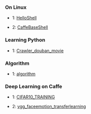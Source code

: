 ### On Linux

* 1: [HelloShell](https://github.com/AllenMao/Demo/tree/master/learningShell)

* 2: [CaffeBaseShell](https://github.com/AllenMao/Demo/tree/master/CaffeBaseShell)


### Learning Python

* 1: [Crawler_douban_movie](https://github.com/AllenMao/Demo/tree/master/douban_movie_top250)

### Algorithm

* 1: [algorithm](https://github.com/AllenMao/Demo/tree/master/acm)

### Deep Learning on Caffe

* 1: [CIFAR10_TRAINING](https://github.com/AllenMao/Demo/tree/master/CIFAR10_TRAINING)

* 2: [vgg_faceemotion_transferlearning](https://github.com/AllenMao/Demo/tree/master/vgg_faceemotion_transferringlearning)
